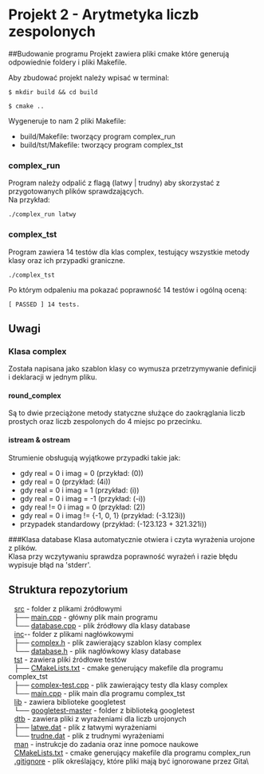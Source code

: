 # Projekt 2 - Arytmetyka liczb zespolonych

##Budowanie programu
Projekt zawiera pliki cmake które generują odpowiednie foldery i pliki Makefile.

Aby zbudować projekt należy wpisać w terminal:	

	$ mkdir build && cd build
	
	$ cmake ..

Wygeneruje to nam 2 pliki Makefile:

* build/Makefile: tworzący program complex_run
* build/tst/Makefile: tworzący program complex_tst

### complex_run
Program należy odpalić z flagą (latwy | trudny) aby skorzystać z przygotowanych plików sprawdzających.\
Na przykład:
	
	./complex_run latwy


### complex_tst
Program zawiera 14 testów dla klas complex, testujący wszystkie metody klasy oraz ich przypadki graniczne.

	./complex_tst

Po którym odpaleniu ma pokazać poprawność 14 testów i ogólną oceną:

	[ PASSED ] 14 tests.


## Uwagi


### Klasa complex
Została napisana jako szablon klasy co wymusza przetrzymywanie definicji i deklaracji w jednym pliku.

#### round_complex
Są to dwie przeciążone metody statyczne służące do zaokrąglania liczb prostych oraz liczb zespolonych do 4 miejsc po przecinku.

#### istream & ostream
Strumienie obsługują wyjątkowe przypadki takie jak:

* gdy real = 0 i imag = 0 (przykład: (0))
* gdy real = 0 (przykład: (4i))
* gdy real = 0 i imag = 1 (przykład: (i))
* gdy real = 0 i imag = -1 (przykład: (-i))
* gdy real != 0 i imag = 0 (przykład: (2))
* gdy real = 0 i imag != {-1, 0, 1} (przykład: (-3.123i))
* przypadek standardowy (przykład: (-123.123 + 321.321i))

###Klasa database
Klasa automatycznie otwiera i czyta wyrażenia urojone z plików.\
Klasa przy wczytywaniu sprawdza poprawność wyrażeń i razie błędu wypisuje błąd na 'stderr'.

## Struktura repozytorium

&nbsp;&nbsp; [src](src/) - folder z plikami źródłowymi\
&nbsp;&nbsp; ├── [main.cpp](src/main.cpp) - główny plik main programu\
&nbsp;&nbsp; └── [database.cpp](src/database.cpp) - plik źródłowy dla klasy database\
&nbsp;&nbsp; [inc](inc/)-- folder z plikami nagłówkowymi\
&nbsp;&nbsp; ├── [complex.h](inc/complex.h) - plik zawierający szablon klasy complex\
&nbsp;&nbsp; └── [database.h](inc/database.h) - plik nagłówkowy klasy database\
&nbsp;&nbsp; [tst](tst/) - zawiera pliki źródłowe testów\
&nbsp;&nbsp; ├── [CMakeLists.txt](tst/CMakeLists.txt) - cmake generujący makefile dla programu complex_tst\
&nbsp;&nbsp; ├── [complex-test.cpp](tst/complex-test.cpp) - plik zawierający testy dla klasy complex\
&nbsp;&nbsp; └── [main.cpp](tst/main.cpp) - plik main dla programu complex_tst\
&nbsp;&nbsp; [lib](lib/) - zawiera biblioteke googletest\
&nbsp;&nbsp; └── [googletest-master](lib/googletest-master/) - folder z biblioteką googletest\
&nbsp;&nbsp; [dtb](dtb/) - zawiera pliki z wyrażeniami dla liczb urojonych\
&nbsp;&nbsp; ├── [latwe.dat](dtb/latwe.dat) - plik z łatwymi wyrażeniami\
&nbsp;&nbsp; └── [trudne.dat](dtb/trude.dat) - plik z trudnymi wyrażeniami\
&nbsp;&nbsp; [man](man/) - instrukcje do zadania oraz inne pomoce naukowe\
&nbsp;&nbsp; [CMakeLists.txt](CMakeLists.txt) - cmake generujący makefile dla programu complex_run\
&nbsp;&nbsp; [.gitignore](.gitignore)  - plik określający, które pliki mają być ignorowane przez Gita\
